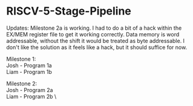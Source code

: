 # RISCV-5-Stage-Pipeline

Updates: Milestone 2a is working. I had to do a bit of a hack within the EX/MEM register file to get it working correctly. Data memory is word addressable, without the shift it would be treated as byte addressable. I don't like the solution as it feels like a hack, but it should suffice for now.

Milestone 1: \
Josh - Program 1a \
Liam - Program 1b


Milestone 2: \
Josh - Program 2a \
Liam - Program 2b \
